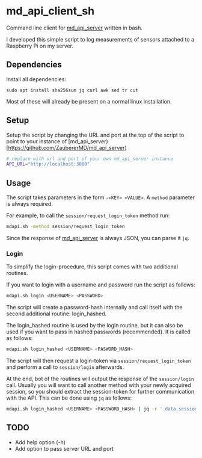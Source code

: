 # md_api_client_sh
Command line client for [md_api_server](https://github.com/ZaubererMD/md_api_server) written in bash.

I developed this simple script to log measurements of sensors attached to a Raspberry Pi on my server.

## Dependencies
Install all dependencies:
```
sudo apt install sha256sum jq curl awk sed tr cut
```
Most of these will already be present on a normal linux installation.

## Setup
Setup the script by changing the URL and port at the top of the script to point to your instance of [md_api_server)[https://github.com/ZaubererMD/md_api_server)
```sh
# replace with url and port of your own md_api_server instance
API_URL="http://localhost:3000"
```

## Usage
The script takes parameters in the form `-<KEY> <VALUE>`. A `method` parameter is always required.

For example, to call the `session/request_login_token` method run:
```sh
mdapi.sh -method session/request_login_token
```

Since the response of [md_api_server](https://github.com/ZaubererMD/md_api_server) is always JSON, you can parse it `jq`.

### Login
To simplify the login-procedure, this script comes with two additional routines.

If you want to login with a username and password run the script as follows:
```sh
mdapi.sh login <USERNAME> <PASSWORD>
```
The script will create a password-hash internally and call itself with the second additional routine: login_hashed.

The login_hashed routine is used by the login routine, but it can also be used if you want to pass in hashed passwords (recommended). It is called as follows:
```sh
mdapi.sh login_hashed <USERNAME> <PASWORD_HASH>
```
The script will then request a login-token via `session/request_login_token` and perform a call to `session/login` afterwards.

At the end, bot of the routines will output the response of the `session/login` call. Usually you will want to call another method with your newly acquired session, so you should extract the session-token for further communication with the API. This can be done using `jq` as follows:
```sh
mdapi.sh login_hashed <USERNAME> <PASSWORD_HASH> | jq -r '.data.session.token'
```

## TODO
- Add help option (-h)
- Add option to pass server URL and port 
